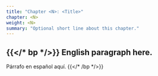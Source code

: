 ```yaml
---
title: "Chapter <N>: <Title>"
chapter: <N>
weight: <N>
summary: "Optional short line about this chapter."
---
```


{{</* bp */>}}
English paragraph here.
---
Párrafo en español aquí.
{{</* /bp */>}}

